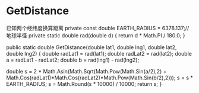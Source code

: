 # GetDistance
已知两个经纬度换算距离
private const double EARTH_RADIUS = 6378.137;//地球半径
private static double rad(double d)
{
   return d * Math.PI / 180.0;
}

public static double GetDistance(double lat1, double lng1, double lat2, double lng2)
{
   double radLat1 = rad(lat1);
   double radLat2 = rad(lat2);
   double a = radLat1 - radLat2;
   double b = rad(lng1) - rad(lng2);

   double s = 2 * Math.Asin(Math.Sqrt(Math.Pow(Math.Sin(a/2),2) +
    Math.Cos(radLat1)*Math.Cos(radLat2)*Math.Pow(Math.Sin(b/2),2)));
   s = s * EARTH_RADIUS;
   s = Math.Round(s * 10000) / 10000;
   return s;
}

